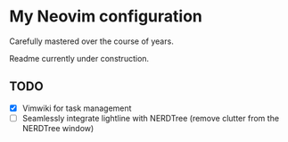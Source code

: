 # My Neovim configuration
Carefully mastered over the course of years.

Readme currently under construction.

## TODO
- [X] Vimwiki for task management
- [ ] Seamlessly integrate lightline with NERDTree (remove clutter from the NERDTree window)
